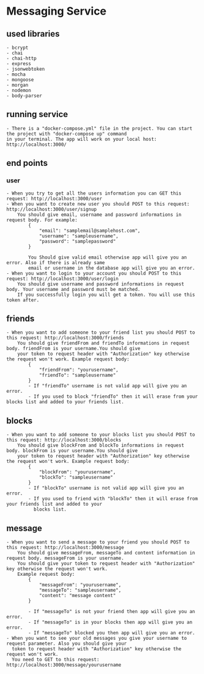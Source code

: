 # Messaging Service

## used libraries
	- bcrypt
	- chai
	- chai-http
	- express
	- jsonwebtoken
	- mocha
	- mongoose
	- morgan
	- nodemon
	- body-parser

## running service
	- There is a "docker-compose.yml" file in the project. You can start the project with "docker-compose up" command
	in your terminal. The app will work on your local host: http://localhost:3000/
   
## end points

### user
	- When you try to get all the users information you can GET this request: http://localhost:3000/user
	- When you want to create new user you should POST to this request: http://localhost:3000/user/signup
		You should give email, username and password informations in request body. For example:
        	{
            	"email": "samplemail@samplehost.com",
                "username": "sampleusername",
                "password": "samplepassword"
            }
            
            You Should give valid email otherwise app will give you an error. Also if there is already same 
            email or username in the database app will give you an error.
    - When you want to login to your account you should POST to this request: http://localhost:3000/user/login
    	You should give username and password informations in request body. Your username and password must be matched.
        If you successfully login you will get a token. You will use this token after.

## friends 
	- When you want to add someone to your friend list you should POST to this request: http://localhost:3000/friends
		You should give friendFrom and friendTo informations in request body. friendFrom is your username.You should give
        your token to request header with "Authorization" key otherwise the request won't work. Example request body:
        	{
            	"friendFrom": "yourusername",
                "friendTo": "sampleusername"
            }
            - If "friendTo" username is not valid app will give you an error. 
            - If you used to block "friendTo" then it will erase from your blocks list and added to your friends list.

## blocks
	- When you want to add someone to your blocks list you should POST to this request: http://localhost:3000/blocks
		You should give blockFrom and blockTo informations in request body. blockFrom is your username.You should give
        your token to request header with "Authorization" key otherwise the request won't work. Example request body:
        	{
            	"blockFrom": "yourusername",
                "blockTo": "sampleusername"
            }
            - If "blockTo" username is not valid app will give you an error. 
            - If you used to friend with "blockTo" then it will erase from your friends list and added to your 
              blocks list.
              
## message
	- When you want to send a message to your friend you should POST to this request: http://localhost:3000/message
		You should give messageFrom, messageTo and content information in request body. messageFrom is your username.
        You should give your token to request header with "Authorization" key otherwise the request won't work.
        Example request body:
        	{
            	"messageFrom": "yourusername",
                "messageTo": "sampleusername",
                "content": "message content"
            }
            
            - If "messageTo" is not your friend then app will give you an error.
            - If "messageTo" is in your blocks then app will give you an error.
            - If "messageTo" blocked you then app will give you an error.
    - When you want to see your old messages you give your username to request parameter. Also you should give your 
      token to request header with "Authorization" key otherwise the request won't work.
      You need to GET to this request: http://localhost:3000/message/yourusername
